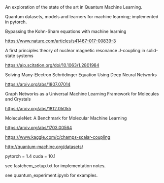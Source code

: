 An exploration of the state of the art in Quantum Machine Learning.

Quantum datasets, models and learners for machine learning; implemented in pytorch.

Bypassing the Kohn-Sham equations with machine learning

https://www.nature.com/articles/s41467-017-00839-3

A first principles theory of nuclear magnetic resonance J-coupling in solid-state systems

https://aip.scitation.org/doi/10.1063/1.2801984

Solving Many-Electron Schrödinger Equation Using Deep Neural Networks

https://arxiv.org/abs/1807.07014

Graph Networks as a Universal Machine Learning Framework for Molecules and Crystals

https://arxiv.org/abs/1812.05055

MoleculeNet: A Benchmark for Molecular Machine Learning

https://arxiv.org/abs/1703.00564

https://www.kaggle.com/c/champs-scalar-coupling

http://quantum-machine.org/datasets/

pytorch = 1.4 cuda = 10.1

see fastchem_setup.txt for implementation notes.

see quantum_experiment.ipynb for examples.
